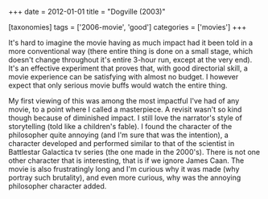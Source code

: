 +++
date = 2012-01-01
title = "Dogville (2003)"

[taxonomies]
tags = ['2006-movie', 'good']
categories = ['movies']
+++

It's hard to imagine the movie having as much impact had it been told
in a more conventional way (there entire thing is done on a small stage,
which doesn't change throughout it's entire 3-hour run, except at the
very end). It's an effective experiment that proves that, with good
directorial skill, a movie experience can be satisfying with almost no
budget. I however expect that only serious movie buffs would watch the
entire thing.

My first viewing of this was among the most impactful I've had of any
movie, to a point where I called a masterpiece. A revisit wasn't so
kind though because of diminished impact. I still love the narrator's
style of storytelling (told like a children's fable). I found the
character of the philosopher quite annoying (and I'm sure that was the
intention), a character developed and performed similar to that of the
scientist in Battlestar Galactica tv series (the one made in the
2000's). There is not one other character that is interesting, that is
if we ignore James Caan. The movie is also frustratingly long and I'm
curious why it was made (why portray such brutality), and even more
curious, why was the annoying philosopher character added.
